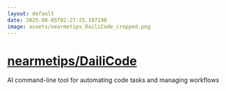 ```yaml
---
layout: default
date: 2025-08-05T02:27:25.197198
image: assets/nearmetips_DailiCode_cropped.png
---
```


# [nearmetips/DailiCode](https://github.com/nearmetips/DailiCode)

AI command-line tool for automating code tasks and managing workflows
